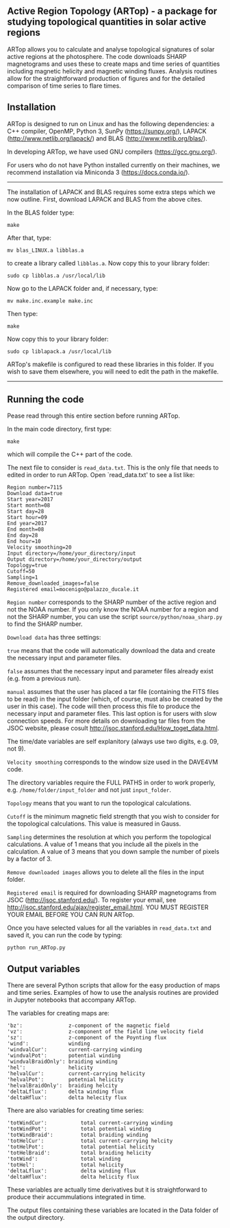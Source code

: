 
Active Region Topology (ARTop) - a package for studying topological quantities in solar active regions
---------------------------------------------------------------------------------------------------

ARTop allows you to calculate and analyse topological signatures of solar active regions at the photosphere. The code downloads SHARP magnetograms and uses these to create maps and time series of quantities including magnetic helicity and magnetic winding fluxes. Analysis routines allow for the straightforward production of figures and for the detailed comparison of time series to flare times.



Installation
------------

ARTop is designed to run on Linux and has the following dependencies: a C++ compiler, OpenMP, Python 3, SunPy (https://sunpy.org/), LAPACK (http://www.netlib.org/lapack/) and BLAS (http://www.netlib.org/blas/).

In developing ARTop, we have used GNU compilers (https://gcc.gnu.org/).

For users who do not have Python installed currently on their machines, we recommend installation via Miniconda 3 (https://docs.conda.io/).

------------------

The installation of LAPACK and BLAS requires some extra steps which we now outline. First, download LAPACK and BLAS from the above cites.

In the BLAS folder type:

`make`

After that, type:

`mv blas_LINUX.a libblas.a`

to create a library called `libblas.a`. Now copy this to your library folder:

`sudo cp libblas.a /usr/local/lib`

Now go to the LAPACK folder and, if necessary, type:

`mv make.inc.example make.inc`

Then type:

`make`

Now copy this to your library folder:

`sudo cp liblapack.a /usr/local/lib`

ARTop's makefile is configured to read these libraries in this folder. If you wish to save them elsewhere, you will need to edit the path in the makefile.

-------------------

Running the code
----------------
Pease read through this entire section before running ARTop.


In the main code directory, first type:

`make`

which will compile the C++ part of the code.

The next file to consider is `read_data.txt`. This is the only file that needs to edited in order to run ARTop. Open `read_data.txt' to see a list like:

```
Region number=7115
Download data=true
Start year=2017
Start month=08
Start day=28
Start hour=09
End year=2017
End month=08
End day=28
End hour=10
Velocity smoothing=20
Input directory=/home/your_directory/input
Output directory=/home/your_directory/output
Topology=true
Cutoff=50
Sampling=1
Remove_downloaded_images=false
Registered email=mocenigo@palazzo_ducale.it

```

`Region number` corresponds to the SHARP number of the active region and not the NOAA number. If you only know the NOAA number for a region and not the SHARP number, you can use the script `source/python/noaa_sharp.py` to find the SHARP number.

`Download data` has three settings: 

`true` means that the code will automatically download the data and create the necessary input and parameter files. 

`false` assumes that the necessary input and parameter files already exist (e.g. from a previous run). 

`manual` assumes that the user has placed a tar file (containing the FITS files to be read) in the input folder (which, of course, must also be created by the user in this case). The code will then process this file to produce the necessary input and parameter files. This last option is for users with slow connection speeds. For more details on downloading tar files from the JSOC website, please cosult http://jsoc.stanford.edu/How_toget_data.html.

The time/date variables are self explanitory (always use two digits, e.g. 09, not 9). 

`Velocity smoothing` corresponds to the window size used in the DAVE4VM code. 

The directory variables require the FULL PATHS in order to work properly, e.g. `/home/folder/input_folder` and not just `input_folder`. 

`Topology` means that you want to run the topological calculations.

`Cutoff` is the minimum magnetic field strength that you wish to consider for the topological calculations. This value is measured in Gauss.

`Sampling` determines the resolution at which you perform the topological calculations. A value of 1 means that you include all the pixels in the calculation. A value of 3 means that you down sample the number of pixels by a factor of 3.

`Remove downloaded images` allows you to delete all the files in the input folder.

`Registered email` is required for downloading SHARP magnetograms from JSOC (http://jsoc.stanford.edu/). To register your email, see http://jsoc.stanford.edu/ajax/register_email.html. YOU MUST REGISTER YOUR EMAIL BEFORE YOU CAN RUN ARTop.

Once you have selected values for all the variables in `read_data.txt` and saved it, you can run the code by
typing:

`python run_ARTop.py`



Output variables
----------------

There are several Python scripts that allow for the easy production of maps and time series. Examples of how to use the analysis routines are provided in Jupyter notebooks that accompany ARTop.

The variables for creating maps are:

```
'bz':               z-component of the magnetic field
'vz':               z-component of the field line velocity field
'sz':               z-component of the Poynting flux
'wind':             winding
'windvalCur':       current-carrying winding
'windvalPot':       potential winding
'windvalBraidOnly': braiding winding
'hel':              helicity
'helvalCur':        current-carrying helicity
'helvalPot':        potetnial helicity
'helvalBraidOnly':  braiding helcity
'deltaLflux':       delta winding flux
'deltaHflux':       delta helecity flux
```
There are also variables for creating time series:

```
'totWindCur':           total current-carrying winding
'totWindPot':           total potential winding 
'totWindBraid':         total braiding winding
'totHelCur':            total current-carrying helcity 
'totHelPot':            total potential helicity
'totHelBraid':         	total braiding helicity 
'totWind':              total winding
'totHel':               total helicity
'deltaLflux':           delta winding flux
'deltaHflux':           delta helicity flux
```

These variables are actually time derivatives but it is straightforward to produce their accummulations integrated in time. 

The output files containing these variables are located in the Data folder of the output directory. 
